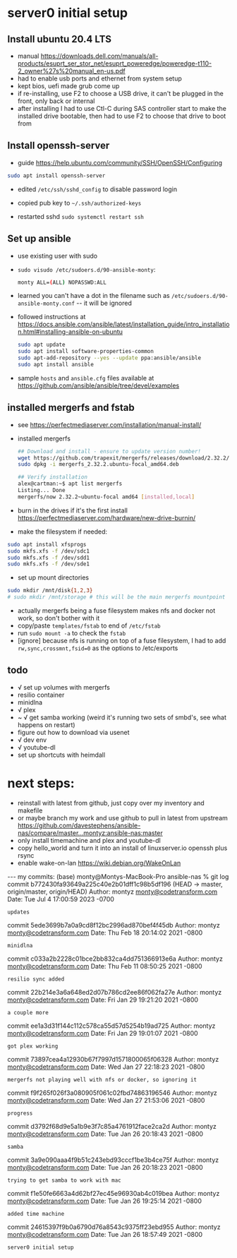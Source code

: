 # server0 initial setup

## Install ubuntu 20.4 LTS

- manual <https://downloads.dell.com/manuals/all-products/esuprt_ser_stor_net/esuprt_poweredge/poweredge-t110-2_owner%27s%20manual_en-us.pdf>
- had to enable usb ports and ethernet from system setup
- kept bios, uefi made grub come up
- if re-installing, use F2 to choose a USB drive, it can't be plugged in the front, only back or internal
- after installing I had to use Ctl-C during SAS controller start to make the installed drive bootable, then had to use F2 to choose that drive to boot from

## Install openssh-server
- guide <https://help.ubuntu.com/community/SSH/OpenSSH/Configuring>

```bash
sudo apt install openssh-server
```

- edited `/etc/ssh/sshd_config` to disable password login

- copied pub key to `~/.ssh/authorized-keys`
- restarted sshd `sudo systemctl restart ssh`

## Set up ansible

- use existing user with sudo
- `sudo visudo /etc/sudoers.d/90-ansible-monty`:

    ```bash
    monty ALL=(ALL) NOPASSWD:ALL
    ```

- learned you can't have a dot in the filename such as `/etc/sudoers.d/90-ansible-monty.conf` -- it will be ignored
- followed instructions at <https://docs.ansible.com/ansible/latest/installation_guide/intro_installation.html#installing-ansible-on-ubuntu>

    ```bash
    sudo apt update
    sudo apt install software-properties-common
    sudo apt-add-repository --yes --update ppa:ansible/ansible
    sudo apt install ansible
    ```

- sample `hosts` and `ansible.cfg` files available at <https://github.com/ansible/ansible/tree/devel/examples>

## installed mergerfs and fstab

- see <https://perfectmediaserver.com/installation/manual-install/>
- installed mergerfs

    ```bash
    ## Download and install - ensure to update version number!
    wget https://github.com/trapexit/mergerfs/releases/download/2.32.2/mergerfs_2.32.2.ubuntu-focal_amd64.deb
    sudo dpkg -i mergerfs_2.32.2.ubuntu-focal_amd64.deb

    ## Verify installation
    alex@cartman:~$ apt list mergerfs
    Listing... Done
    mergerfs/now 2.32.2~ubuntu-focal amd64 [installed,local]
    ```

- burn in the drives if it's the first install <https://perfectmediaserver.com/hardware/new-drive-burnin/>
- make the filesystem if needed:

```bash
sudo apt install xfsprogs
sudo mkfs.xfs -f /dev/sdc1
sudo mkfs.xfs -f /dev/sdd1
sudo mkfs.xfs -f /dev/sde1
```

- set up mount directories

```bash
sudo mkdir /mnt/disk{1,2,3}
# sudo mkdir /mnt/storage # this will be the main mergerfs mountpoint
```

- actually mergerfs being a fuse filesystem makes nfs and docker not work, so don't bother with it
- copy/paste `templates/fstab` to end of `/etc/fstab`
- run `sudo mount -a` to check the `fstab`
- [ignore] because nfs is running on top of a fuse filesystem, I had to add `rw,sync,crossmnt,fsid=0` as the options to /etc/exports

## todo

- √ set up volumes with mergerfs
- resilio container
- minidlna
- √ plex
- ~ √ get samba working (weird it's running two sets of smbd's, see what happens on restart)
- figure out how to download via usenet
- √ dev env
- √ youtube-dl 
- set up shortcuts with heimdall

# next steps:

- reinstall with latest from github, just copy over my inventory and makefile
- or maybe branch my work and use github to pull in latest from upstream https://github.com/davestephens/ansible-nas/compare/master...montyz:ansible-nas:master
- only install timemachine and plex and youtube-dl 
- copy hello_world and turn it into an install of linuxserver.io openssh plus rsync
- enable wake-on-lan https://wiki.debian.org/WakeOnLan

--- my commits:
(base) monty@Montys-MacBook-Pro ansible-nas % git log
commit b772430fa93649a225c40e2b01dff1c98b5df196 (HEAD -> master, origin/master, origin/HEAD)
Author: montyz <monty@codetransform.com>
Date:   Tue Jul 4 17:00:59 2023 -0700

    updates

commit 5ede3699b7a0a9cd8f12bc2996ad870bef4f45db
Author: montyz <monty@codetransform.com>
Date:   Thu Feb 18 20:14:02 2021 -0800

    minidlna

commit c033a2b2228c01bce2bb832ca4dd751366913e6a
Author: montyz <monty@codetransform.com>
Date:   Thu Feb 11 08:50:25 2021 -0800

    resilio sync added

commit 22b214e3a6a648ed2d07b786cd2ee86f062fa27e
Author: montyz <monty@codetransform.com>
Date:   Fri Jan 29 19:21:20 2021 -0800

    a couple more

commit ee1a3d31f144c112c578ca55d57d5254b19ad725
Author: montyz <monty@codetransform.com>
Date:   Fri Jan 29 19:01:07 2021 -0800

    got plex working

commit 73897cea4a12930b67f7997d1571800065f06328
Author: montyz <monty@codetransform.com>
Date:   Wed Jan 27 22:18:23 2021 -0800

    mergerfs not playing well with nfs or docker, so ignoring it

commit f9f265f026f3a080905f061c02fbd74863196546
Author: montyz <monty@codetransform.com>
Date:   Wed Jan 27 21:53:06 2021 -0800

    progress

commit d3792f68d9e5a1b9e3f7c85a4761912face2ca2d
Author: montyz <monty@codetransform.com>
Date:   Tue Jan 26 20:18:43 2021 -0800

    samba

commit 3a9e090aaa4f9b51c243ebd93cccf1be3b4ce75f
Author: montyz <monty@codetransform.com>
Date:   Tue Jan 26 20:18:23 2021 -0800

    trying to get samba to work with mac

commit f1e50fe6663a4d62bf27ec45e96930ab4c019bea
Author: montyz <monty@codetransform.com>
Date:   Tue Jan 26 19:25:14 2021 -0800

    added time machine

commit 24615397f9b0a6790d76a8543c9375ff23ebd955
Author: montyz <monty@codetransform.com>
Date:   Tue Jan 26 18:57:49 2021 -0800

    server0 initial setup
